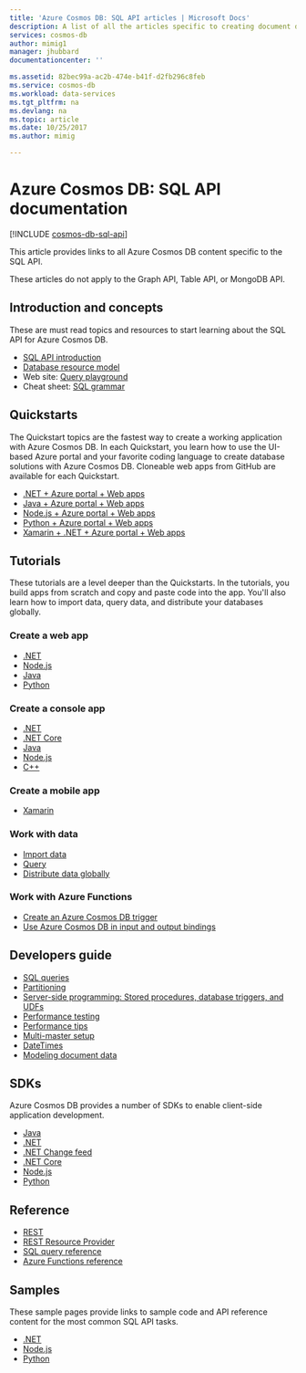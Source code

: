 ```yaml
---
title: 'Azure Cosmos DB: SQL API articles | Microsoft Docs'
description: A list of all the articles specific to creating document databases with the SQL API in Azure Cosmos DB. 
services: cosmos-db
author: mimig1
manager: jhubbard
documentationcenter: ''

ms.assetid: 82bec99a-ac2b-474e-b41f-d2fb296c8feb
ms.service: cosmos-db
ms.workload: data-services
ms.tgt_pltfrm: na
ms.devlang: na
ms.topic: article
ms.date: 10/25/2017
ms.author: mimig

---
```

# Azure Cosmos DB: SQL API documentation

[!INCLUDE [cosmos-db-sql-api](../../includes/cosmos-db-sql-api.md)]

This article provides links to all Azure Cosmos DB content specific to the SQL API.

These articles do not apply to the Graph API, Table API, or MongoDB API. 

## Introduction and concepts

These are must read topics and resources to start learning about the SQL API for Azure Cosmos DB.

- [SQL API introduction](documentdb-introduction.md)
- [Database resource model](documentdb-resources.md)
- Web site: [Query playground](https://www.documentdb.com/sql/demo)
- Cheat sheet: [SQL grammar](documentdb-sql-query-cheat-sheet.md)

## Quickstarts

The Quickstart topics are the fastest way to create a working application with Azure Cosmos DB. In each Quickstart, you learn how to use the UI-based Azure portal and your favorite coding language to create database solutions with Azure Cosmos DB. Cloneable web apps from GitHub are available for each Quickstart. 

- [.NET + Azure portal + Web apps](create-documentdb-dotnet.md)
- [Java + Azure portal + Web apps](create-documentdb-java.md)
- [Node.js + Azure portal + Web apps](create-documentdb-nodejs.md)
- [Python + Azure portal + Web apps](create-documentdb-python.md)
- [Xamarin + .NET + Azure portal + Web apps](create-documentdb-xamarin-dotnet.md)

## Tutorials

These tutorials are a level deeper than the Quickstarts. In the tutorials, you build apps from scratch and copy and paste code into the app. You'll also learn how to import data, query data, and distribute your databases globally.

### Create a web app

- [.NET](documentdb-dotnet-application.md)
- [Node.js](documentdb-nodejs-application.md) 
- [Java](documentdb-java-application.md)
- [Python](documentdb-python-application.md)

### Create a console app

- [.NET](documentdb-get-started.md)
- [.NET Core](documentdb-dotnetcore-get-started.md) 
- [Java](documentdb-java-get-started.md) 
- [Node.js](documentdb-nodejs-get-started.md) 
- [C++](documentdb-cpp-get-started.md)

### Create a mobile app

- [Xamarin](mobile-apps-with-xamarin.md)

### Work with data

- [Import data](import-data.md)
- [Query](tutorial-query-documentdb.md)
- [Distribute data globally](tutorial-global-distribution-documentdb.md)

### Work with Azure Functions

- [Create an Azure Cosmos DB trigger](../azure-functions/functions-create-cosmos-db-triggered-function.md)
- [Use Azure Cosmos DB in input and output bindings](../azure-functions/functions-integrate-store-unstructured-data-cosmosdb.md)

## Developers guide

- [SQL queries](documentdb-sql-query.md)
- [Partitioning](documentdb-partition-data.md)
- [Server-side programming: Stored procedures, database triggers, and UDFs](programming.md)
- [Performance testing](performance-testing.md)
- [Performance tips](performance-tips.md)
- [Multi-master setup](multi-region-writers.md)
- [DateTimes](working-with-dates.md)
- [Modeling document data](modeling-data.md) 

## SDKs

Azure Cosmos DB provides a number of SDKs to enable client-side application development.

- [Java](documentdb-sdk-java.md)
- [.NET](documentdb-sdk-dotnet.md)
- [.NET Change feed](documentdb-sdk-dotnet-changefeed.md)
- [.NET Core](documentdb-sdk-dotnet-core.md)
- [Node.js](documentdb-sdk-node.md)
- [Python](documentdb-sdk-python.md)

## Reference

- [REST](/rest/api/documentdb/)
- [REST Resource Provider](/rest/api/documentdbresourceprovider/)
- [SQL query reference](documentdb-sql-query-reference.md)
- [Azure Functions reference](../azure-functions/functions-bindings-documentdb.md)

## Samples

These sample pages provide links to sample code and API reference content for the most common SQL API tasks.

- [.NET](documentdb-dotnet-samples.md)
- [Node.js](documentdb-nodejs-samples.md)
- [Python](documentdb-python-samples.md) 
